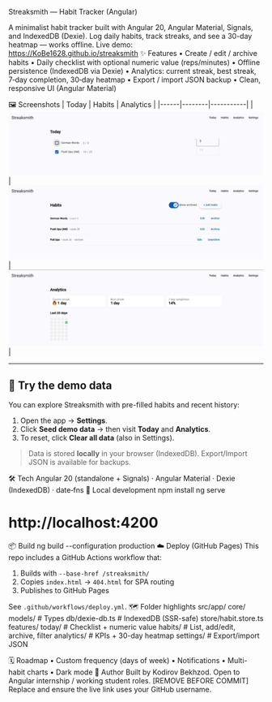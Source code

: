 Streaksmith — Habit Tracker (Angular)

A minimalist habit tracker built with Angular 20, Angular Material, Signals, and IndexedDB (Dexie). Log daily habits, track streaks, and see a 30-day heatmap — works offline.
Live demo: https://KoBe1628.github.io/streaksmith
✨ Features
• Create / edit / archive habits
• Daily checklist with optional numeric value (reps/minutes)
• Offline persistence (IndexedDB via Dexie)
• Analytics: current streak, best streak, 7‑day completion, 30‑day heatmap
• Export / import JSON backup
• Clean, responsive UI (Angular Material)

🖼️ Screenshots
| Today | Habits | Analytics |
|------|--------|-----------|
| ![Today](public/screenshots/today.png) | ![Habits](public/screenshots/habits.png) | ![Analytics](public/screenshots/analytics.png) |

---

## 👀 Try the demo data

You can explore Streaksmith with pre-filled habits and recent history:

1. Open the app → **Settings**.
2. Click **Seed demo data** → then visit **Today** and **Analytics**.
3. To reset, click **Clear all data** (also in Settings).

> Data is stored **locally** in your browser (IndexedDB). Export/Import JSON is available for backups.

🛠 Tech
Angular 20 (standalone + Signals) · Angular Material · Dexie (IndexedDB) · date‑fns
🚀 Local development
npm install
ng serve
# http://localhost:4200

📦 Build
ng build --configuration production
☁️ Deploy (GitHub Pages)
This repo includes a GitHub Actions workflow that:
1) Builds with `--base-href /streaksmith/`
2) Copies `index.html` → `404.html` for SPA routing
3) Publishes to GitHub Pages

See `.github/workflows/deploy.yml`.
🗺 Folder highlights
src/app/
  core/
    models/            # Types
    db/dexie-db.ts     # IndexedDB (SSR-safe)
    store/habit.store.ts
  features/
    today/             # Checklist + numeric value
    habits/            # List, add/edit, archive, filter
    analytics/         # KPIs + 30-day heatmap
    settings/          # Export/import JSON

🗓 Roadmap
• Custom frequency (days of week)
• Notifications
• Multi-habit charts
• Dark mode
👤 Author
Built by Kodirov Bekhzod. Open to Angular internship / working student roles.
[REMOVE BEFORE COMMIT] Replace <YOUR NAME> and ensure the live link uses your GitHub username.

